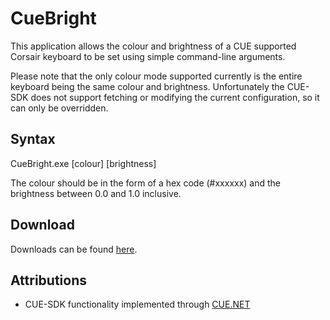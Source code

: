 # CueBright
This application allows the colour and brightness of a CUE supported Corsair keyboard to be set using simple command-line arguments.

Please note that the only colour mode supported currently is the entire keyboard being the same colour and brightness. Unfortunately the CUE-SDK does not support fetching or modifying the current configuration, so it can only be overridden.

## Syntax
CueBright.exe [colour] [brightness]

The colour should be in the form of a hex code (#xxxxxx) and the brightness between 0.0 and 1.0 inclusive.

## Download
Downloads can be found [here](https://github.com/jamerst/CueBright/releases).

## Attributions
- CUE-SDK functionality implemented through [CUE.NET](https://github.com/DarthAffe/CUE.NET)
